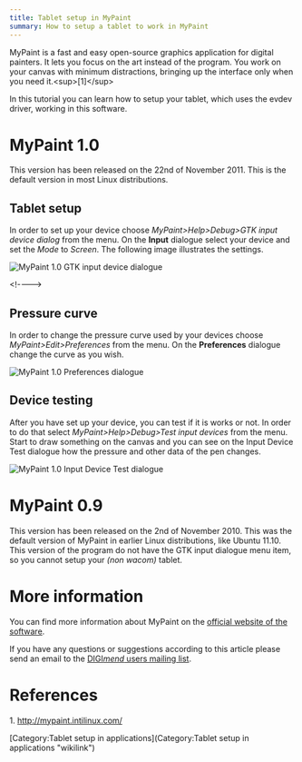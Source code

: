 ```yaml
---
title: Tablet setup in MyPaint
summary: How to setup a tablet to work in MyPaint
---
```

MyPaint is a fast and easy open-source graphics application for digital
painters. It lets you focus on the art instead of the program. You work
on your canvas with minimum distractions, bringing up the interface only
when you need it.\<sup\>[1]\</sup\>

In this tutorial you can learn how to setup your tablet, which uses the
evdev driver, working in this software.

MyPaint 1.0
===========

This version has been released on the 22nd of November 2011. This is the
default version in most Linux distributions.

Tablet setup
------------

In order to set up your device choose *MyPaint\>Help\>Debug\>GTK input
device dialog* from the menu. On the **Input** dialogue select your
device and set the *Mode* to *Screen*. The following image illustrates
the settings.

![MyPaint 1.0 GTK input device
dialogue](mypaint_setup.png "MyPaint 1.0 GTK input device dialogue")

\<!----\>

Pressure curve
--------------

In order to change the pressure curve used by your devices choose
*MyPaint\>Edit\>Preferences* from the menu. On the **Preferences**
dialogue change the curve as you wish.

![MyPaint 1.0 Preferences
dialogue](mypaint_curve.png "MyPaint 1.0 Preferences dialogue")

Device testing
--------------

After you have set up your device, you can test if it is works or not.
In order to do that select *MyPaint\>Help\>Debug\>Test input devices*
from the menu. Start to draw something on the canvas and you can see on
the Input Device Test dialogue how the pressure and other data of the
pen changes.

![MyPaint 1.0 Input Device Test
dialogue](mypaintdevicetest.png "MyPaint 1.0 Input Device Test dialogue")

MyPaint 0.9
===========

This version has been released on the 2nd of November 2010. This was the
default version of MyPaint in earlier Linux distributions, like Ubuntu
11.10. This version of the program do not have the GTK input dialogue
menu item, so you cannot setup your *(non wacom)* tablet.

More information
================

You can find more information about MyPaint on the [official website of
the software](http://mypaint.intilinux.com/).

If you have any questions or suggestions according to this article
please send an email to the [DIGI*mend* users mailing
list](mailto:digimend-users@lists.sourceforge.net).

References
==========

1\. <http://mypaint.intilinux.com/>

[Category:Tablet setup in
applications](Category:Tablet setup in applications "wikilink")

